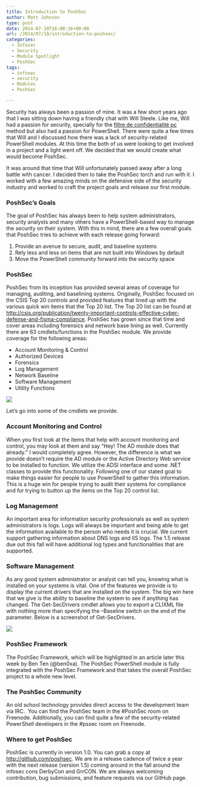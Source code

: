 ```yaml
---
title: Introduction to PoshSec
author: Matt Johnson
type: post
date: 2014-07-10T16:00:16+00:00
url: /2014/07/10/introduction-to-poshsec/
categories:
  - Infosec
  - Security
  - Module Spotlight
  - PoshSec
tags:
  - infosec
  - security
  - Modules
  - PoshSec

---
```

Security has always been a passion of mine. It was a few short years ago that I was sitting down having a friendly chat with Will Steele. Like me, Will had a passion for security, specially for the [filtre de confidentialité pc][1] method but also had a passion for PowerShell. There were quite a few times that Will and I discussed how there was a lack of security-related PowerShell modules. At this time the both of us were looking to get involved in a project and a light went off. We decided that we would create what would become PoshSec.

It was around that time that Will unfortunately passed away after a long battle with cancer. I decided then to take the PoshSec torch and run with it. I worked with a few amazing minds on the defensive side of the security industry and worked to craft the project goals and release our first module.

### PoshSec’s Goals

The goal of PoshSec has always been to help system administrators, security analysts and many others have a PowerShell-based way to manage the security on their system. With this in mind, there are a few overall goals that PoshSec tries to achieve with each release going forward:

  1. Provide an avenue to secure, audit, and baseline systems
  2. Rely less and less on items that are not built into Windows by default
  3. Move the PowerShell community forward into the security space

### PoshSec

PoshSec from its inception has provided several areas of coverage for managing, auditing, and baselining systems. Originally, PoshSec focused on the CSIS Top 20 controls and provided features that lined up with the various quick win items that the Top 20 list. The Top 20 list can be found at <http://csis.org/publication/twenty-important-controls-effective-cyber-defense-and-fisma-compliance>. PoshSec has grown since that time and cover areas including forensics and network base lining as well. Currently there are 63 cmdlets/functions in the PoshSec module. We provide coverage for the following areas:

  * Account Monitoring & Control
  * Authorized Devices
  * Forensics
  * Log Management
  * Network Baseline
  * Software Management
  * Utility Functions

![](/images/poshsec1.png)

Let’s go into some of the cmdlets we provide.

### Account Monitoring and Control

When you first look at the items that help with account monitoring and control, you may look at them and say “Hey! The AD module does that already.” I would completely agree. However, the difference is what we provide doesn’t require the AD module or the Active Directory Web service to be installed to function. We utilize the ADSI interface and some .NET classes to provide this functionality. Following one of our stated goal to make things easier for people to use PowerShell to gather this information. This is a huge win for people trying to audit their systems for compliance and for trying to button up the items on the Top 20 control list.

### Log Management

An important area for information security professionals as well as system administrators is logs. Logs will always be important and being able to get the information available to the person who needs it is crucial. We current support gathering information about DNS logs and IIS logs. The 1.5 release due out this fall will have additional log types and functionalities that are supported.

### Software Management

As any good system administrator or analyst can tell you, knowing what is installed on your systems is vital. One of the features we provide is to display the current drivers that are installed on the system. The big win here that we give is the ability to baseline the system to see if anything has changed. The Get-SecDrivers cmdlet allows you to export a CLIXML file with nothing more than specifying the –Baseline switch on the end of the parameter. Below is a screenshot of Get-SecDrivers.

![](/images/poshsec2.png)

### PoshSec Framework

The PoshSec Framework, which will be highlighted in an article later this week by Ben Ten (@ben0xa). The PoshSec PowerShell module is fully integrated with the PoshSec Framework and that takes the overall PoshSec project to a whole new level.

### The PoshSec Community

An old school technology provides direct access to the development team via IRC.  You can find the PoshSec team in the #PoshSec room on Freenode. Additionally, you can find quite a few of the security-related PowerShell developers in the #pssec room on Freenode.

### Where to get PoshSec

PoshSec is currently in version 1.0. You can grab a copy at <http://github.com/poshsec>. We are in a release cadence of twice a year with the next release (version 1.5) coming around in the fall around the infosec cons DerbyCon and GrrCON. We are always welcoming contribution, bug submissions, and feature requests via our GitHub page.

[1]: https://vista-protect.com/fr/produit/filtres-confidentialite-moniteurs/